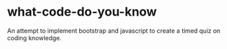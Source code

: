 # what-code-do-you-know
An attempt to implement bootstrap and javascript to create a timed quiz on coding knowledge. 

